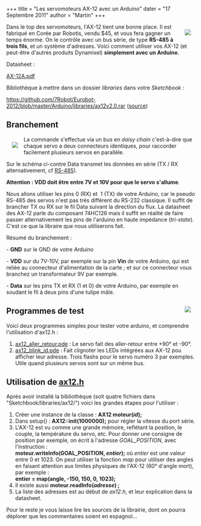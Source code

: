 +++
title = "Les servomoteurs AX-12 avec un Arduino"
dater = "17 Septembre 2011"
author = "Martin"
+++

<p>
	<img src="/clubs/robot/img/articles/ax12a_medium.jpg" style="float:right;margin:15px" /></p>
<p>
	Dans le top des servomoteurs, l&#39;AX-12 tient une bonne place. Il est fabriqu&eacute; en Cor&eacute;e par Robotis, vendu $45, et vous fera gagner un temps &eacute;norme. On le contr&ocirc;le avec un bus s&eacute;rie, de type <strong>RS-485 &agrave; trois fils</strong>, et un syst&egrave;me d&#39;adresses. Voici comment utiliser vos AX-12 (et peut-&ecirc;tre d&#39;autres produits Dynamixel) <strong>simplement avec un Arduino</strong>.</p>
<div>
	<p>
		Datasheet :</p>
	<p>
		<a href="/img/AX-12A.pdf">AX-12A.pdf</a></p>
	<p>
		Biblioth&egrave;que&nbsp;&agrave; mettre dans un dossier&nbsp;<em>libraries</em>&nbsp;dans votre <em>Sketchbook</em>&nbsp;:</p>
	<p>
		<a href="https://github.com/7Robot/Eurobot-2012/tree/master/Arduino">https://github.com/7Robot/Eurobot-2012/blob/master/Arduino/libraries/ax12v2.0.rar</a>&nbsp;(<a href="http://www.pablogindel.com/2010/01/biblioteca-de-arduino-para-ax-12/">source</a>)</p>
	<h2>
		Branchement</h2>
	<p>
		<img src="/clubs/robot/img/articles/ax12pinout_medium.png" style="float:left;margin:15px" /></p>
	<p>
		La commande s&#39;effectue via un bus en <em>daisy chain</em>&nbsp;c&#39;est-&agrave;-dire que chaque servo a deux connecteurs identiques, pour raccorder facilement plusieurs servos en parall&egrave;le.</p>
	<p>
		Sur le sch&eacute;ma ci-contre Data transmet les donn&eacute;es en s&eacute;rie (TX / RX alternativement, cf <a href="http://fr.wikipedia.org/wiki/RS-485">RS-485</a>).</p>
	<p>
		<strong>Attention : VDD doit &ecirc;tre entre 7V et 10V pour que le servo s&#39;allume</strong>.</p>
	<p>
		Nous allons utiliser les pins 0 (RX) et &nbsp;1 (TX) de votre Arduino, car le pseudo RS-485 des servos n&#39;est pas tr&egrave;s diff&eacute;rent du RS-232 classique. Il suffit de brancher TX ou RX sur le fil Data suivant la direction du flux. La datasheet des AX-12 parle du composant&nbsp;74HC126 mais il suffit en r&eacute;alit&eacute; de faire passer alternativement les pins de l&#39;arduino en haute imp&eacute;dance (<em>tri-state</em>). C&#39;est ce que la libraire que nous utiliserons fait.</p>
	<p>
		R&eacute;sum&eacute; du branchement :</p>
	<p>
		- <strong>GND</strong> sur le GND de votre Arduino</p>
	<p>
		- <strong>VDD</strong> sur du 7V-10V, par exemple sur la pin&nbsp;<b>Vin</b>&nbsp;de votre Arduino, qui est reli&eacute;e au connecteur d&#39;alimentation de la carte ; et sur ce connecteur vous branchez un transformateur 9V par exemple.</p>
	<p>
		- <strong>Data</strong> sur les pins TX et RX (1 et 0) de votre Arduino, par exemple en soudant le fil &agrave; deux pins d&#39;une tulipe m&acirc;le.</p>
	<a href="/clubs/robot/img/articles/ax12-test.jpg"><img src="/clubs/robot/img/articles/ax12-test_medium.jpg" style="float:right;margin:15px" /></a>
	<h2>
		Programmes de test</h2>
	<p>
		Voici deux programmes simples pour tester votre arduino, et comprendre l&#39;utilisation d&#39;ax12.h :</p>
	<ol type="disc">
		<li>
			<a href="https://github.com/7Robot/Eurobot-2012/blob/master/Arduino/ax12_aller_retour/ax12_aller_retour.pde">ax12_aller_retour.pde</a> : Le servo fait des aller-retour entre +90&deg; et -90&deg;.</li>
		<li>
			<a href="https://github.com/7Robot/Eurobot-2012/blob/master/Arduino/ax12_blink_id/ax12_blink_id.pde">ax12_blink_id.pde</a> : Fait clignoter les LEDs int&eacute;gr&eacute;es aux AX-12 pou afficher leur adresse. Trois flashs pour le servo num&eacute;ro 3 par exemples. Utile quand plusieurs servos sont sur un m&ecirc;me bus.</li>
	</ol>
	<h2>
		Utilisation de <a href="https://github.com/7Robot/Eurobot-2012/blob/master/Arduino/libraries/ax12/ax12.h">ax12.h</a></h2>
	<p>
		Apr&egrave;s avoir install&eacute; la biblioth&egrave;que (soit quatre fichiers dans &quot;Sketchbook/libraries/ax12/&quot;) voici les grandes &eacute;tapes pour l&#39;utiliser :</p>
	<ol type="disc">
		<li>
			Cr&eacute;er une instance de la classe : <strong>AX12 moteur(<em>id</em>);</strong></li>
		<li>
			Dans setup() :&nbsp;<strong>AX12::init(1000000);</strong> pour r&eacute;gler la vitesse du port s&eacute;rie.</li>
		<li>
			L&#39;AX-12 est vu comme une grande m&eacute;moire, refl&eacute;tant la position, le couple, la temp&eacute;rature du servo, etc. Pour donner une consigne de position&nbsp;par exemple, on &eacute;crit &agrave; l&#39;adresse <em>GOAL_POSITION</em>, avec l&#39;instruction :<br />
			<strong>moteur.writeInfo(GOAL_POSITION, <em>entier</em>);</strong> o&ugrave; <em>entier</em> est une valeur entre 0 et 1023. On peut utiliser la fonction <em>map</em>&nbsp;pour utiliser des angles en faisant attention aux limites physiques de l&#39;AX-12 (60&deg; d&#39;angle mort), par exemple :<br />
			<strong>entier = map(angle, -150, 150, 0, 1023);</strong></li>
		<li>
			Il existe aussi&nbsp;<strong>moteur.readInfo(<em>adresse</em>)&nbsp;;</strong></li>
		<li>
			La liste des adresses est au d&eacute;but de <em>ax12.h</em>, et leur explication dans la datasheet.</li>
	</ol>
	<p>
		Pour le reste je vous laisse lire les sources de la librairie, dont on pourra d&eacute;plorer que les commentaires soient en espagnol...</p>
</div>
<p>
	&nbsp;</p>
